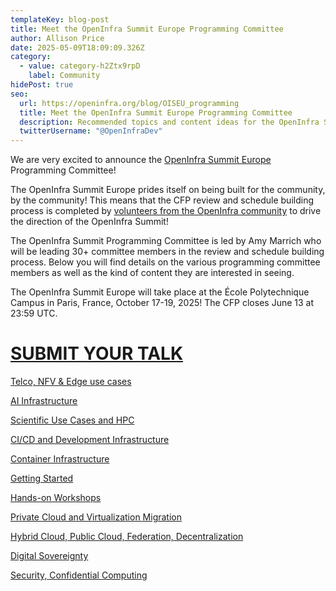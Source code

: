 ```yaml
---
templateKey: blog-post
title: Meet the OpenInfra Summit Europe Programming Committee
author: Allison Price
date: 2025-05-09T18:09:09.326Z
category:
  - value: category-h2Ztx9rpD
    label: Community
hidePost: true
seo:
  url: https://openinfra.org/blog/OISEU_programming
  title: Meet the OpenInfra Summit Europe Programming Committee
  description: Recommended topics and content ideas for the OpenInfra Summit Europe
  twitterUsername: "@OpenInfraDev"
---
```

We are very excited to announce the [OpenInfra Summit Europe](https://summit2025.openinfra.org/) Programming Committee!

The OpenInfra Summit Europe prides itself on being built for the community, by the community! This means that the CFP review and schedule building process is completed by [volunteers from the OpenInfra community](https://summit2025.openinfra.org/who-we-are/) to drive the direction of the OpenInfra Summit!

The OpenInfra Summit Programming Committee is led by Amy Marrich who will be leading 30+ committee members in the review and schedule building process. Below you will find details on the various programming committee members as well as the kind of content they are interested in seeing.

The OpenInfra Summit Europe will take place at the École Polytechnique Campus in Paris, France, October 17-19, 2025! The CFP closes June 13 at 23:59 UTC.

# [SUBMIT YOUR TALK](https://summit2025.openinfra.org/cfp/)

[Telco, NFV & Edge use cases](https://openinfra.org/blog/OISEU_programming_telco_nfv_edge)

[AI Infrastructure](https://openinfra.org/blog/OISEU_programming_AI)

[Scientific Use Cases and HPC](https://openinfra.org/blog/OISEU_programming_hpc)

[CI/CD and Development Infrastructure](https://openinfra.org/blog/OISEU_programming_cicd)

[Container Infrastructure](https://openinfra.org/blog/OISEU_programming_container)

[Getting Started](https://openinfra.org/blog/OISEU_programming_started)

[Hands-on Workshops](https://openinfra.org/blog/OISEU_programming_workshop)

[Private Cloud and Virtualization Migration](https://openinfra.org/blog/OISEU_programming_private)

[Hybrid Cloud, Public Cloud, Federation, Decentralization](https://openinfra.org/blog/OISEU_programming_hybrid)

[Digital Sovereignty](https://openinfra.org/blog/OISEU_programming_sovereignty)

[Security, Confidential Computing](https://openinfra.org/blog/OISEU_programming_security)